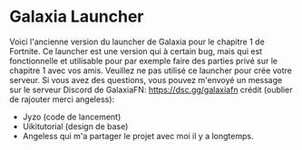# Galaxia Launcher

Voici l'ancienne version du launcher de Galaxia pour le chapitre 1 de Fortnite.
Ce launcher est une version qui à certain bug, mais qui est fonctionnelle et utilisable pour par exemple faire des parties privé sur le chapitre 1 avec vos amis.
Veuillez ne pas utilisé ce launcher pour crée votre serveur. Si vous avez des questions, vous pouvez m'envoyé un message sur le serveur Discord de GalaxiaFN: https://dsc.gg/galaxiafn
crédit (oublier de rajouter merci angeless):
- Jyzo (code de lancement)
- Uikitutorial (design de base)
- Angeless qui m'a partager le projet avec moi il y a longtemps.
